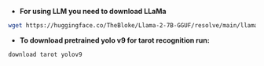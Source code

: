 - **For using LLM you need to download LLaMa**
```sh
wget https://huggingface.co/TheBloke/Llama-2-7B-GGUF/resolve/main/llama-2-7b.Q3_K_S.gguf?download=true
```
- **To download pretrained yolo v9 for tarot recognition run:**
```sh
download tarot yolov9
```